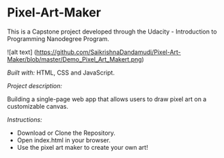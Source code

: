 # Pixel-Art-Maker

This is a Capstone project developed through the Udacity - Introduction to Programming Nanodegree Program.

![alt text] (https://github.com/SaikrishnaDandamudi/Pixel-Art-Maker/blob/master/Demo_Pixel_Art_Makert.png)


*Built with:* HTML, CSS and JavaScript.

*Project description:*

Building a single-page web app that allows users to draw pixel art on a customizable canvas.

*Instructions:*
- Download or Clone the Repository.
- Open index.html in your browser.
- Use the pixel art maker to create your own art!



